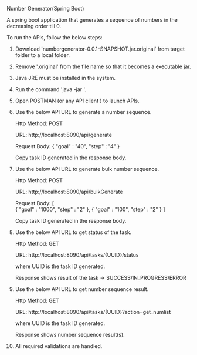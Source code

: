 Number Generator(Spring Boot)

A spring boot application that generates a sequence of numbers in the decreasing order till 0.

To run the APIs, follow the below steps:

1. Download 'numbergenerator-0.0.1-SNAPSHOT.jar.original' from target folder to a local folder.
2. Remove '.original' from the file name so that it becomes a executable jar.
3. Java JRE must be installed in the system.
4. Run the command 'java -jar <path where jar is located>'.
5. Open POSTMAN (or any API client ) to launch APIs.
6. Use the below API URL to generate a number sequence.

   Http Method: POST
   
   URL: http://localhost:8090/api/generate
   
   Request Body: 
   {
       "goal" : "40",
       "step" : "4"
   }
   
   Copy task ID generated in the response body. 
   
7. Use the below API URL to generate bulk number sequence.

   Http Method: POST
   
   URL: http://localhost:8090/api/bulkGenerate
   
   Request Body:
   [    
       {
       "goal" : "1000",
       "step" : "2"
       },
       {
       "goal" : "100",
       "step" : "2"
       }
   ]
   
   Copy task ID generated in the response body. 
   
8. Use the below API URL to get status of the task.

   Http Method: GET
 
   URL: http://localhost:8090/api/tasks/{UUID}/status
   
   where UUID is the task ID generated.
   
   Response shows result of the task -> SUCCESS/IN_PROGRESS/ERROR
   
9. Use the below API URL to get number sequence result.
    
   Http Method: GET  
   
   URL: http://localhost:8090/api/tasks/{UUID}?action=get_numlist
   
   where UUID is the task ID generated.
   
   Response shows number sequence result(s).
   
10. All required validations are handled.   